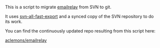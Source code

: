 This is a script to migrate [emailrelay](http://emailrelay.sourceforge.net/) from SVN to git.

It uses [svn-all-fast-export](https://github.com/svn-all-fast-export/svn2git) and a synced copy of the SVN repository to do its work.

You can find the continuously updated repo resulting from this script here:

[aclemons/emailrelay](https://github.com/aclemons/emailrelay)
